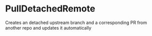 # PullDetachedRemote
Creates an detached upstream branch and a corresponding PR from another repo and updates it automatically
